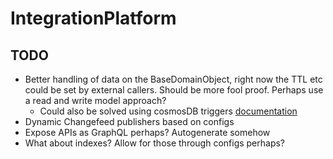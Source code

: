 # IntegrationPlatform

## TODO

- Better handling of data on the BaseDomainObject, right now the TTL etc could be set by external callers. Should be more fool proof. Perhaps use a read and write model approach?
  - Could also be solved using cosmosDB triggers [documentation](https://learn.microsoft.com/en-us/azure/cosmos-db/nosql/how-to-write-stored-procedures-triggers-udfs?tabs=javascript)
- Dynamic Changefeed publishers based on configs
- Expose APIs as GraphQL perhaps? Autogenerate somehow
- What about indexes? Allow for those through configs perhaps?
